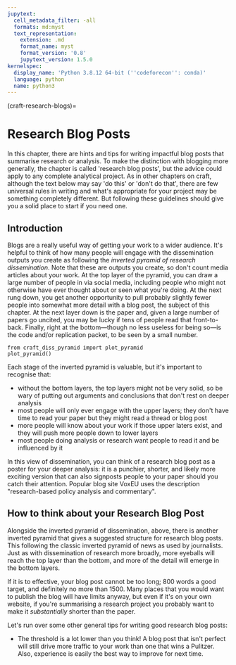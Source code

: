 ```yaml
---
jupytext:
  cell_metadata_filter: -all
  formats: md:myst
  text_representation:
    extension: .md
    format_name: myst
    format_version: '0.8'
    jupytext_version: 1.5.0
kernelspec:
  display_name: 'Python 3.8.12 64-bit (''codeforecon'': conda)'
  language: python
  name: python3
---
```

(craft-research-blogs)=
# Research Blog Posts

In this chapter, there are hints and tips for writing impactful blog posts that summarise research or analysis. To make the distinction with blogging more generally, the chapter is called 'research blog posts', but the advice could apply to any complete analytical project. As in other chapters on craft, although the text below may say 'do this' or 'don't do that', there are few universal rules in writing and what's appropriate for your project may be something completely different. But following these guidelines should give you a solid place to start if you need one.

## Introduction

Blogs are a really useful way of getting your work to a wider audience. It's helpful to think of how many people will engage with the dissemination outputs you create as following the *inverted pyramid of research dissemination*. Note that these are outputs you create, so don't count media articles about your work. At the top layer of the pyramid, you can draw a large number of people in via social media, including people who might not otherwise have ever thought about or seen what you're doing. At the next rung down, you get another opportunity to pull probably slightly fewer people into somewhat more detail with a blog post, the subject of this chapter. At the next layer down is the paper and, given a large number of papers go uncited, you may be lucky if tens of people read that front-to-back. Finally, right at the bottom—though no less useless for being so—is the code and/or replication packet, to be seen by a small number.

```{code-cell} ipython3
from craft_diss_pyramid import plot_pyramid
plot_pyramid()
```

Each stage of the inverted pyramid is valuable, but it's important to recognise that:

- without the bottom layers, the top layers might not be very solid, so be wary of putting out arguments and conclusions that don't rest on deeper analysis
- most people will only ever engage with the upper layers; they don't have time to read your paper but they might read a thread or blog post
- more people will know about your work if those upper laters exist, and they will push more people down to lower layers
- most people doing analysis or research want people to read it and be influenced by it

In this view of dissemination, you can think of a research blog post as a poster for your deeper analysis: it is a punchier, shorter, and likely more exciting version that can also signposts people to your paper should you catch their attention. Popular blog site VoxEU uses the description "research-based policy analysis and commentary".

## How to think about your Research Blog Post

Alongside the inverted pyramid of dissemination, above, there is another inverted pyramid that gives a suggested structure for research blog posts. This following the classic inverted pyramid of news as used by journalists. Just as with dissemination of research more broadly, more eyeballs will reach the top layer than the bottom, and more of the detail will emerge in the bottom layers.

If it is to effective, your blog post cannot be too long; 800 words a good target, and definitely no more than 1500. Many places that you would want to publish the blog will have limits anyway, but even if it's on your own website, if you're summarising a research project you probably want to make it *substantially* shorter than the paper.

Let's run over some other general tips for writing good research blog posts:

- The threshold is a lot lower than you think! A blog post that isn't perfect will still drive more traffic to your work than one that wins a Pulitzer. Also, experience is easily the best way to improve for next time.